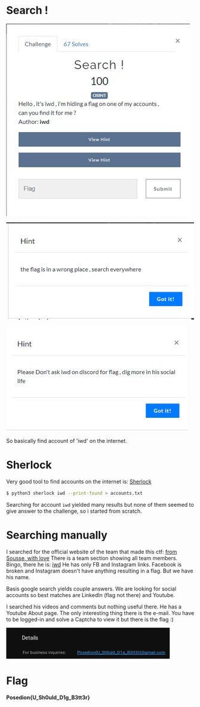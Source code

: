 # Search !
![alt text](challenge_description.png)

![alt text](hint1.png)

![alt text](hint2.png)


So basically find account of 'iwd' on the internet.

# Sherlock
Very good tool to find accounts on the internet is: [Sherlock](https://github.com/sherlock-project/sherlock)

```sh
$ python3 sherlock iwd --print-found > accounts.txt
```

Searching for account `iwd` yielded many results but none of them seemed to give answer to the challenge, so i started from scratch.

# Searching manually
I searched for the official website of the team that made this ctf: [from Sousse, with love](https://www.sousse.love/)
There is a team section showing all team members. Bingo, there he is: [iwd](https://www.sousse.love/authors/iwd/)
He has only FB and Instagram links. Facebook is broken and Instagram doesn't have anything resulting in a flag. But we have his name.

Basis google search yields couple answers. We are looking for social accounts so best matches are LinkedIn (flag not there) and Youtube.

I searched his videos and comments but nothing useful there. He has a Youtube About page. The only interesting thing there is the e-mail. You have to be logged-in and solve a Captcha to view it but there is the flag :)

![alt text](iwd-yt.png)

# Flag
**Posedion{U_Sh0uld_D1g_B3tt3r}**
